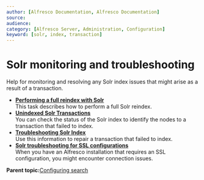 ```yaml
---
author: [Alfresco Documentation, Alfresco Documentation]
source: 
audience: 
category: [Alfresco Server, Administration, Configuration]
keyword: [solr, index, transaction]
---
```


# Solr monitoring and troubleshooting

Help for monitoring and resolving any Solr index issues that might arise as a result of a transaction.

-   **[Performing a full reindex with Solr](../tasks/solr-reindex.md)**  
This task describes how to perform a full Solr reindex.
-   **[Unindexed Solr Transactions](../concepts/solr-unindex.md)**  
You can check the status of the Solr index to identify the nodes to a transaction that failed to index.
-   **[Troubleshooting Solr Index](../concepts/solr-index-fix.md)**  
Use this information to repair a transaction that failed to index.
-   **[Solr troubleshooting for SSL configurations](../concepts/solr-troubleshooting.md)**  
When you have an Alfresco installation that requires an SSL configuration, you might encounter connection issues.

**Parent topic:**[Configuring search](../concepts/solr-home.md)


